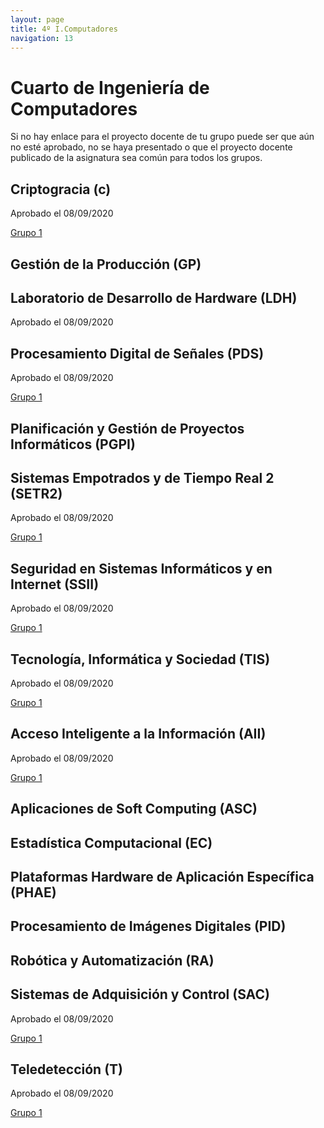 ```yaml
---
layout: page
title: 4º I.Computadores
navigation: 13
---
```


# Cuarto de Ingeniería de Computadores

Si no hay enlace para el proyecto docente de tu grupo puede ser que aún no esté aprobado, no se haya presentado o que el proyecto docente publicado de la asignatura sea común para todos los grupos.

## Criptogracia (c)

Aprobado el 08/09/2020

[Grupo 1](https://uses0-my.sharepoint.com/:b:/g/personal/delegacion_etsii_us_es/EXACM0ajaqFJqSP0K-RB8BwBGcWFGT4jYk77VL1M7iy4Bg?e=dNi8NT)


## Gestión de la Producción (GP)





## Laboratorio de Desarrollo de Hardware (LDH)

Aprobado el 08/09/2020



## Procesamiento Digital de Señales (PDS)

Aprobado el 08/09/2020

[Grupo 1](https://uses0-my.sharepoint.com/:b:/g/personal/delegacion_etsii_us_es/EQm0DRB4gCFFtM-C94y9ElUBmqOiv1YOgpfdpIX4jkhJmg?e=iIxTaK)


## Planificación y Gestión de Proyectos Informáticos (PGPI)






## Sistemas Empotrados y de Tiempo Real 2 (SETR2)

Aprobado el 08/09/2020

[Grupo 1](https://uses0-my.sharepoint.com/:b:/g/personal/delegacion_etsii_us_es/EcxedcfMkpJEq42ovpiLbxQBMUatlAGXdeZLFscZx4vbJw?e=kT5ajo)


## Seguridad en Sistemas Informáticos y en Internet (SSII)

Aprobado el 08/09/2020

[Grupo 1](https://uses0-my.sharepoint.com/:b:/g/personal/delegacion_etsii_us_es/EU1dvH55s49CkEJQb9GVS90B8rjTPoi6uQY3KyhcJNSnog?e=edffs3)


## Tecnología, Informática y Sociedad (TIS)

Aprobado el 08/09/2020

[Grupo 1](https://uses0-my.sharepoint.com/:b:/g/personal/delegacion_etsii_us_es/EZ0zFkVbfAtMsqNsn_gXZW4BnFX5RtAxjRGuq8CKnAGcIg?e=C0PHVk)


## Acceso Inteligente a la Información (AII)

Aprobado el 08/09/2020

[Grupo 1](https://uses0-my.sharepoint.com/:b:/g/personal/delegacion_etsii_us_es/Efm24ni0hYFDty9CThTa-8IBKlqnYo3TtWw_8iLU9O7g1g?e=QdAzTS)


## Aplicaciones de Soft Computing (ASC)





## Estadística Computacional (EC)






## Plataformas Hardware de Aplicación Específica (PHAE)






## Procesamiento de Imágenes Digitales (PID)






## Robótica y Automatización (RA)






## Sistemas de Adquisición y Control (SAC)

Aprobado el 08/09/2020

[Grupo 1](https://uses0-my.sharepoint.com/:b:/g/personal/delegacion_etsii_us_es/Ed6TfRZ6PhxNmuYmK1ejONUBCfx0Yuy-2xOHQ4WyPmJuqg?e=hFkW9l)


## Teledetección (T)

Aprobado el 08/09/2020

[Grupo 1](https://uses0-my.sharepoint.com/:b:/g/personal/delegacion_etsii_us_es/EVxEknt4fg9NprJ1qMEiSIIBVKgvsOZvsJPdL0HxDNxnPQ?e=j2LNj3)